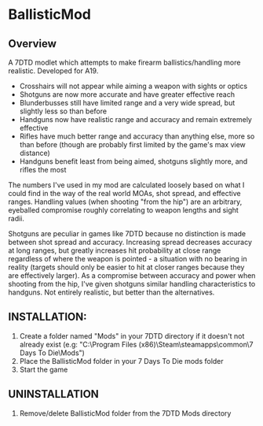 # BallisticMod
## Overview
A 7DTD modlet which attempts to make firearm ballistics/handling more realistic. Developed for A19.

* Crosshairs will not appear while aiming a weapon with sights or optics
* Shotguns are now more accurate and have greater effective reach
* Blunderbusses still have limited range and a very wide spread, but slightly less so than before
* Handguns now have realistic range and accuracy and remain extremely effective
* Rifles have much better range and accuracy than anything else, more so than before (though are probably first limited by the game's max view distance)
* Handguns benefit least from being aimed, shotguns slightly more, and rifles the most

The numbers I've used in my mod are calculated loosely based on what I could find in the way of the real world MOAs, shot spread, and effective ranges. Handling values (when shooting "from the hip") are an arbitrary, eyeballed compromise roughly correlating to weapon lengths and sight radii.

Shotguns are peculiar in games like 7DTD because no distinction is made between shot spread and accuracy. Increasing spread decreases accuracy at long ranges, but greatly increases hit probability at close range regardless of where the weapon is pointed - a situation with no bearing in reality (targets should only be easier to hit at closer ranges because they are effectively larger). As a compromise between accuracy and power when shooting from the hip, I've given shotguns similar handling characteristics to handguns. Not entirely realistic, but better than the alternatives.

## INSTALLATION:
1. Create a folder named "Mods" in your 7DTD directory if it doesn't not already exist (e.g: "C:\Program Files (x86)\Steam\steamapps\common\7 Days To Die\Mods\")
1. Place the BallisticMod folder in your 7 Days To Die mods folder
2. Start the game

## UNINSTALLATION
1. Remove/delete BallisticMod folder from the 7DTD Mods directory

